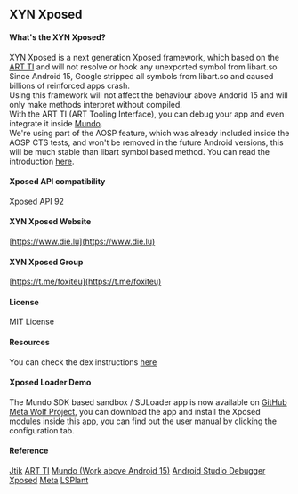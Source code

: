 ## XYN Xposed
#### What's the XYN Xposed?
XYN Xposed is a next generation Xposed framework, which based on the [ART TI](https://source.android.google.cn/docs/core/runtime/art-ti) and will not resolve or hook any unexported symbol from libart.so  
Since Android 15, Google stripped all symbols from libart.so and caused billions of reinforced apps crash.  
Using this framework will not affect the behaviour above Andorid 15 and will only make methods interpret without compiled.  
With the ART TI (ART Tooling Interface), you can debug your app and even integrate it inside [Mundo](https://github.com/Katana-Official/SPatch-Update/releases).  
We're using part of the AOSP feature, which was already included inside the AOSP CTS tests, and won't be removed in the future Android versions, this will be much stable than libart symbol based method. You can read the introduction [here](https://source.android.google.cn/docs/core/runtime/art-ti#validation).
#### Xposed API compatibility
Xposed API 92
#### XYN Xposed Website
[https://www.die.lu](https://www.die.lu)
#### XYN Xposed Group
[https://t.me/foxiteu](https://t.me/foxiteu)
#### License
MIT License
#### Resources
You can check the dex instructions [here](https://cs.android.com/android/platform/superproject/main/+/main:tools/dexter/slicer/)
#### Xposed Loader Demo
The Mundo SDK based sandbox / SULoader app is now available on [GitHub Meta Wolf Project](https://github.com/Katana-Official/Meta/releases), you can download the app and install the Xposed modules inside this app, you can find out the user manual by clicking the configuration tab.
#### Reference
[Jtik](https://github.com/chancerly/jtik)
[ART TI](https://source.android.google.cn/docs/core/runtime/art-ti)
[Mundo (Work above Android 15)](https://github.com/Katana-Official/SPatch-Update)
[Android Studio Debugger](https://developer.android.google.cn/studio/intro/)
[Xposed](https://github.com/rovo89/Xposed)
[Meta](https://github.com/Katana-Official/Meta)
[LSPlant](https://github.com/LSPosed/LSPlant)